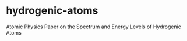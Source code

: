 hydrogenic-atoms
================

Atomic Physics Paper on the Spectrum and Energy Levels of Hydrogenic Atoms
